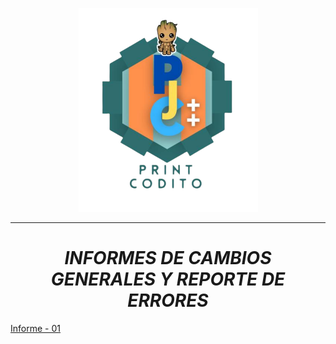  <p align="center">
   <img src="img/logo-print-codito.png">
</p>

----------------------------------------------------------------

_**<p><h1 align="center">INFORMES DE CAMBIOS GENERALES Y REPORTE DE ERRORES</h1></p>**_


[Informe - 01](https://github.com/WSirrisW/Informes-Print-Codito/blob/main/informe01.md)



